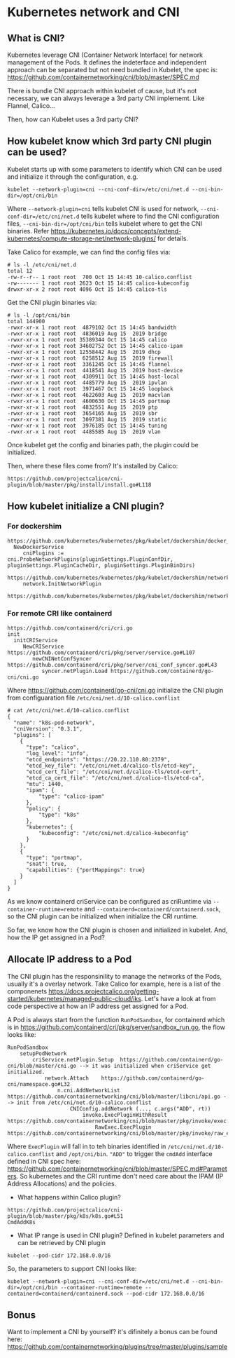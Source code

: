 
# Kubernetes network and CNI

## What is CNI?
Kubernetes leverage CNI (Container Network Interface) for network management of the Pods. It defines the indeterface and independent approach can be separated but not need bundled in Kubelet, the spec is: https://github.com/containernetworking/cni/blob/master/SPEC.md

There is bundle CNI approach within kubelet of cause, but it's not necessary, we can always leverage a 3rd party CNI implememt. Like Flannel, Calico...

Then, how can Kubelet uses a 3rd party CNI?

## How kubelet know which 3rd party CNI plugin can be used?

Kubelet starts up with some parameters to identify which CNI can be used and initialize it through the configuration, e.g.
```
kubelet --network-plugin=cni --cni-conf-dir=/etc/cni/net.d --cni-bin-dir=/opt/cni/bin
```

Where `--network-plugin=cni` tells kubelet CNI is used for network, `--cni-conf-dir=/etc/cni/net.d` tells kubelet where to find the CNI configuration files, `--cni-bin-dir=/opt/cni/bin` tells kubelet where to get the CNI binaries. Refer https://kubernetes.io/docs/concepts/extend-kubernetes/compute-storage-net/network-plugins/ for details.

Take Calico for example, we can find the config files via:
```
# ls -l /etc/cni/net.d
total 12
-rw-r--r-- 1 root root  700 Oct 15 14:45 10-calico.conflist
-rw------- 1 root root 2623 Oct 15 14:45 calico-kubeconfig
drwxr-xr-x 2 root root 4096 Oct 15 14:45 calico-tls
```

Get the CNI plugin binaries via:
```
# ls -l /opt/cni/bin
total 144900
-rwxr-xr-x 1 root root  4879102 Oct 15 14:45 bandwidth
-rwxr-xr-x 1 root root  4836019 Aug 15  2019 bridge
-rwxr-xr-x 1 root root 35389344 Oct 15 14:45 calico
-rwxr-xr-x 1 root root 34602752 Oct 15 14:45 calico-ipam
-rwxr-xr-x 1 root root 12558442 Aug 15  2019 dhcp
-rwxr-xr-x 1 root root  6258512 Aug 15  2019 firewall
-rwxr-xr-x 1 root root  3361245 Oct 15 14:45 flannel
-rwxr-xr-x 1 root root  4418541 Aug 15  2019 host-device
-rwxr-xr-x 1 root root  4309911 Oct 15 14:45 host-local
-rwxr-xr-x 1 root root  4485779 Aug 15  2019 ipvlan
-rwxr-xr-x 1 root root  3971467 Oct 15 14:45 loopback
-rwxr-xr-x 1 root root  4622603 Aug 15  2019 macvlan
-rwxr-xr-x 1 root root  4600630 Oct 15 14:45 portmap
-rwxr-xr-x 1 root root  4832551 Aug 15  2019 ptp
-rwxr-xr-x 1 root root  3654165 Aug 15  2019 sbr
-rwxr-xr-x 1 root root  3097381 Aug 15  2019 static
-rwxr-xr-x 1 root root  3976185 Oct 15 14:45 tuning
-rwxr-xr-x 1 root root  4485585 Aug 15  2019 vlan
```

Once kubelet get the config and binaries path, the plugin could be initialized.

Then, where these files come from? It's installed by Calico:
```
https://github.com/projectcalico/cni-plugin/blob/master/pkg/install/install.go#L118
```

## How kubelet initialize a CNI plugin?

### For dockershim
```
https://github.com/kubernetes/kubernetes/pkg/kubelet/dockershim/docker_service.go
  NewDockerService
     cniPlugins := cni.ProbeNetworkPlugins(pluginSettings.PluginConfDir, pluginSettings.PluginCacheDir, pluginSettings.PluginBinDirs)
         https://github.com/kubernetes/kubernetes/pkg/kubelet/dockershim/network/cni/cni.go#L133
     network.InitNetworkPlugin
         https://github.com/kubernetes/kubernetes/pkg/kubelet/dockershim/network/plugins.go
```

### For remote CRI like containerd
```
https://github.com/containerd/cri/cri.go
init
  initCRIService
     NewCRIService   https://github.com/containerd/cri/pkg/server/service.go#L107
        newCNINetConfSyncer  https://github.com/containerd/cri/pkg/server/cni_conf_syncer.go#L43
           syncer.netPlugin.Load https://github.com/containerd/go-cni/cni.go
```

Where https://github.com/containerd/go-cni/cni.go initialize the CNI plugin from configuaration file `/etc/cni/net.d/10-calico.conflist`
```
# cat /etc/cni/net.d/10-calico.conflist
{
  "name": "k8s-pod-network",
  "cniVersion": "0.3.1",
  "plugins": [
    {
      "type": "calico",
      "log_level": "info",
      "etcd_endpoints": "https://20.22.110.80:2379",
      "etcd_key_file": "/etc/cni/net.d/calico-tls/etcd-key",
      "etcd_cert_file": "/etc/cni/net.d/calico-tls/etcd-cert",
      "etcd_ca_cert_file": "/etc/cni/net.d/calico-tls/etcd-ca",
      "mtu": 1440,
      "ipam": {
          "type": "calico-ipam"
      },
      "policy": {
          "type": "k8s"
      },
      "kubernetes": {
          "kubeconfig": "/etc/cni/net.d/calico-kubeconfig"
      }
    },
    {
      "type": "portmap",
      "snat": true,
      "capabilities": {"portMappings": true}
    }
  ]
}
```

As we know containerd criService can be configured as criRuntime via `--container-runtime=remote` and `--containerd=containerd/containerd.sock`, so the CNI plugin can be initialized when initialize the CRI runtime.

So far, we know how the CNI plugin is chosen and initialized in kubelet. And, how the IP get assigned in a Pod?

## Allocate IP address to a Pod
The CNI plugin has the responsinility to manage the networks of the Pods, usually it's a overlay network. Take Calico for example, here is a list of the componenets https://docs.projectcalico.org/getting-started/kubernetes/managed-public-cloud/iks. Let's have a look at from code perspective at how an IP address get assigned for a Pod.

A Pod is always start from the function `RunPodSandbox`, for containerd which is in https://github.com/containerd/cri/pkg/server/sandbox_run.go, the flow looks like:
```
RunPodSandbox
    setupPodNetwork
        criService.netPlugin.Setup  https://github.com/containerd/go-cni/blob/master/cni.go --> it was initialized when criService get initialized.
            network.Attach    https://github.com/containerd/go-cni/namespace.go#L32
                n.cni.AddNetworkList    https://github.com/containernetworking/cni/blob/master/libcni/api.go --> init from /etc/cni/net.d/10-calico.conflist
                    CNIConfig.addNetwork (..., c.args("ADD", rt))
                        invoke.ExecPluginWithResult  https://github.com/containernetworking/cni/blob/master/pkg/invoke/exec.go#L76
                            RawExec.ExecPlugin  https://github.com/containernetworking/cni/blob/master/pkg/invoke/raw_exec.go#L34
```


Where `ExecPlugin` will fall in to teh binaries identified in `/etc/cni/net.d/10-calico.conflist` and `/opt/cni/bin`. `"ADD"` to trigger the `cmdAdd` interface defined in CNI spec here: https://github.com/containernetworking/cni/blob/master/SPEC.md#Parameters. So kubernetes and the CRI runtime don't need care about the IPAM (IP Address Allocations) and the policies.

- What happens within Calico plugin?

```
https://github.com/projectcalico/cni-plugin/blob/master/pkg/k8s/k8s.go#L51
CmdAddK8s
```

- What IP range is used in CNI plugin?
Defined in kubelet parameters and can be retrieved by CNI plugin
```
kubelet --pod-cidr 172.168.0.0/16
```

So, the parameters to support CNI looks like:
```
kubelet --network-plugin=cni --cni-conf-dir=/etc/cni/net.d --cni-bin-dir=/opt/cni/bin --container-runtime=remote --containerd=containerd/containerd.sock --pod-cidr 172.168.0.0/16
```

## Bonus

Want to implement a CNI by yourself? it's difinitely a bonus can be found here: https://github.com/containernetworking/plugins/tree/master/plugins/sample
